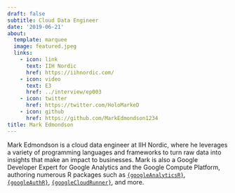 ```yaml
---
draft: false
subtitle: Cloud Data Engineer
date: '2019-06-21'
about:
  template: marquee
  image: featured.jpeg
  links:
    - icon: link
      text: IIH Nordic
      href: https://iihnordic.com/
    - icon: video
      text: E3
      href: ../interview/ep003
    - icon: twitter
      href: https://twitter.com/HoloMarkeD
    - icon: github
      href: https://github.com/MarkEdmondson1234
title: Mark Edmondson
---
```


Mark Edmondson is a cloud data engineer at IIH Nordic, where he leverages a variety of programming languages and frameworks to turn raw data into insights that make an impact to businesses. Mark is also a Google Developer Expert for Google Analytics and the Google Compute Platform, authoring numerous R packages such as [`{googleAnalyticsR}`](http://code.markedmondson.me/googleAnalyticsR), [`{googleAuthR}`](https://code.markedmondson.me/googleAuthR), [`{googleCloudRunner}`](https://code.markedmondson.me/googleCloudRunner), and more.
